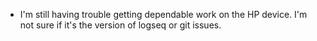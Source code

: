 - I'm still having trouble getting dependable work on the HP device. I'm not sure if it's the version of logseq or git issues.